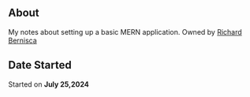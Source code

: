 ## About

My notes about setting up a basic MERN application. Owned by [Richard Bernisca](https://richardbernisca.com/about)

## Date Started

Started on **July 25,2024**
